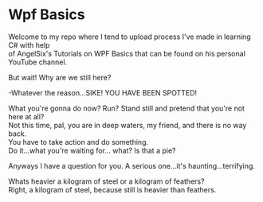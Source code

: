 # Wpf Basics
Welcome to my repo where I tend to upload process I've made in learning C# with help <br> of AngelSix's Tutorials on WPF Basics that can be found on his personal YouTube channel.

But wait! Why are we still here?

-Whatever the reason...SIKE! YOU HAVE BEEN SPOTTED!

What you're gonna do now? Run? Stand still and pretend that you're not here at all? <br> Not this time, pal, you are in deep waters, my friend, and there is no way back.<br>You have to take action and do something.<br>Do it...what you're waiting for... what? Is that a pie? 

Anyways I have a question for you. A serious one...it's haunting...terrifying.

Whats heavier a kilogram of steel or a kilogram of feathers?<br>Right, a kilogram of steel, because still is heavier than feathers.<br>
